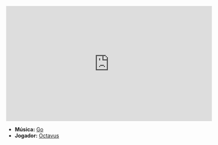 <iframe width="560" height="315" src="https://www.youtube.com/embed/LO2RPDZkY88?si=v9qjGjfEPZ26tANu" title="YouTube video player" frameborder="0" allow="accelerometer; autoplay; clipboard-write; encrypted-media; gyroscope; picture-in-picture; web-share" referrerpolicy="strict-origin-when-cross-origin" allowfullscreen></iframe>

- **Música:** [Go](../Músicas/Go.md)
- **Jogador:** [Octavus](content/Jogadores/Octavus.md)